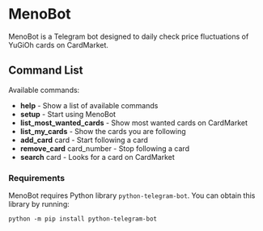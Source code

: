 # MenoBot
MenoBot is a Telegram bot designed to daily check price fluctuations of YuGiOh cards on CardMarket.

## Command List
Available commands:
 * <b>help</b> - Show a list of available commands
 * <b>setup</b> - Start using MenoBot
 * <b>list_most_wanted_cards</b> - Show most wanted cards on CardMarket
 * <b>list_my_cards</b> - Show the cards you are following
 * <b>add_card</b> card - Start following a card
 * <b>remove_card</b> card_number - Stop following a card
 * <b>search</b> card - Looks for a card on CardMarket

### Requirements
MenoBot requires Python library `python-telegram-bot`. You can obtain this library by running:
```
python -m pip install python-telegram-bot
```
